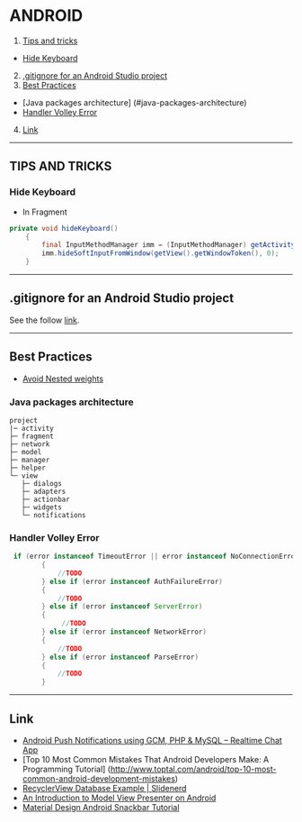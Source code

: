 # ANDROID
1. [Tips and tricks](#tips-and-tricks)
 * [Hide Keyboard](#hide-keyboard) 
2. [.gitignore for an Android Studio project](#gitignore-for-an-android-studio-project)
3. [Best Practices](#best-practices)
  * [Java packages architecture] (#java-packages-architecture)
  * [Handler Volley Error](#handler-volley-error)
4. [Link](#link) 


---
## TIPS AND TRICKS
### Hide Keyboard
* In Fragment
``` java
private void hideKeyboard()
    {
        final InputMethodManager imm = (InputMethodManager) getActivity().getSystemService(Context.INPUT_METHOD_SERVICE);
        imm.hideSoftInputFromWindow(getView().getWindowToken(), 0);
    }
```

---

## .gitignore for an Android Studio project
See the follow [link](https://github.com/github/gitignore/blob/master/Android.gitignore).

---

## Best Practices

+ [Avoid Nested weights](http://www.rapidvaluesolutions.com/tech_blog/best-practices-for-android-user-interface/)

### Java packages architecture
```
project
|─ activity
├─ fragment
├─ network
├─ model
├─ manager
├─ helper
└─ view
   ├─ dialogs
   ├─ adapters
   ├─ actionbar
   ├─ widgets
   └─ notifications
```

### Handler Volley Error
``` java
 if (error instanceof TimeoutError || error instanceof NoConnectionError)
        {
            //TODO
        } else if (error instanceof AuthFailureError)
        {
            //TODO
        } else if (error instanceof ServerError)
        {
             //TODO
        } else if (error instanceof NetworkError)
        {
            //TODO
        } else if (error instanceof ParseError)
        {
            //TODO
        }
```
---

## Link
* [Android Push Notifications using GCM, PHP & MySQL – Realtime Chat App](http://www.androidhive.info/2016/02/android-push-notifications-using-gcm-php-mysql-realtime-chat-app-part-1/)
* [Top 10 Most Common Mistakes That Android Developers Make: A Programming Tutorial] (http://www.toptal.com/android/top-10-most-common-android-development-mistakes)
* [RecyclerView Database Example | Slidenerd](https://www.youtube.com/watch?v=mxmAWsAMHgw&feature=em-subs_digest)
* [An Introduction to Model View Presenter on Android](http://code.tutsplus.com/tutorials/an-introduction-to-model-view-presenter-on-android--cms-26162)
* [Material Design Android Snackbar Tutorial](http://www.survivingwithandroid.com/2016/03/android-snackbar-tutorial.html)
